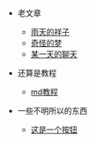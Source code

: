 - 老文章
  - [雨天的祥子](雨天的祥子.md)
  - [奇怪的梦](奇怪的梦.md)
  - [某一天的聊天](某一天的聊天.md)

- 还算是教程
  - [md教程](md教程.md)

- 一些不明所以的东西
  - [这是一个按钮](这是一个按钮.md)